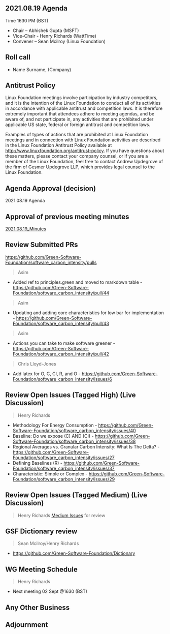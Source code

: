 ## 2021.08.19 Agenda
Time 1630 PM (BST)

- Chair – Abhishek Gupta (MSFT)
- Vice-Chair - Henry Richards (WattTime)
- Convener – Sean Mcilroy (Linux Foundation)
  
## Roll call
* Name Surname, (Company)  
  
## Antitrust Policy
Linux Foundation meetings involve participation by industry competitors, and it is the intention of the Linux Foundation to conduct 
all of its activities in accordance with applicable antitrust and competition laws. 
It is therefore extremely important that attendees adhere to meeting agendas, and be aware of, and not participate in, any activities 
that are prohibited under applicable US state, federal or foreign antitrust and competition laws.

Examples of types of actions that are prohibited at Linux Foundation meetings and in connection with Linux Foundation activities are 
described in the Linux Foundation Antitrust Policy available at http://www.linuxfoundation.org/antitrust-policy. 
If you have questions about these matters, please contact your company counsel, or if you are a member of the Linux Foundation, 
feel free to contact Andrew Updegrove of the firm of Gesmer Updegrove LLP, which provides legal counsel to the Linux Foundation.
  
## Agenda Approval (decision) 
2021.08.19 Agenda
  
## Approval of previous meeting minutes
[2021.08.19_Minutes](https://github.com/Green-Software-Foundation/standards_wg/blob/main/Agenda_Minutes/2021.08.19_minutes.md)

## Review Submitted PRs
https://github.com/Green-Software-Foundation/software_carbon_intensity/pulls

> Asim 
- Added ref to principles.green and moved to markdown table - https://github.com/Green-Software-Foundation/software_carbon_intensity/pull/44
> Asim 
- Updating and adding core characteristics for low bar for implementation - https://github.com/Green-Software-Foundation/software_carbon_intensity/pull/43
> Asim 
- Actions you can take to make software greener - https://github.com/Green-Software-Foundation/software_carbon_intensity/pull/42
> Chris Lloyd-Jones 
- Add latex for O, C, CI, R, and O - https://github.com/Green-Software-Foundation/software_carbon_intensity/issues/6

## Review Open Issues (Tagged High) (Live Discussion)
> Henry Richards
- Methodology For Energy Consumption - https://github.com/Green-Software-Foundation/software_carbon_intensity/issues/40
- Baseline: Do we expose (C) AND (CI) - https://github.com/Green-Software-Foundation/software_carbon_intensity/issues/38
- Regional Averages vs. Granular Carbon Intensity: What Is The Delta? - https://github.com/Green-Software-Foundation/software_carbon_intensity/issues/27
- Defining Baselines (R) - https://github.com/Green-Software-Foundation/software_carbon_intensity/issues/37
- Characteristic: Simple or Complex - https://github.com/Green-Software-Foundation/software_carbon_intensity/issues/29

## Review Open Issues (Tagged Medium) (Live Discussion)
> Henry Richards
[Medium Issues](https://github.com/Green-Software-Foundation/software_carbon_intensity/issues?q=is%3Aissue+is%3Aopen+label%3Amedium) for review

## GSF Dictionary review 
> Sean Mcilroy/Henry Richards
- https://github.com/Green-Software-Foundation/Dictionary

## WG Meeting Schedule
> Henry Richards
- Next meeting 02 Sept @1630 (BST) 

## Any Other Business

## Adjournment
